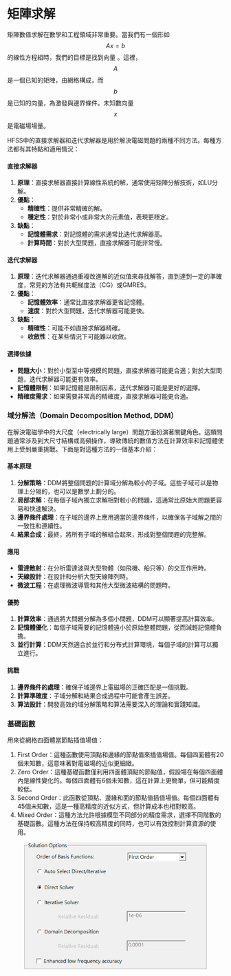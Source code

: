 # 矩陣求解

矩陣數值求解在數學和工程領域非常重要。當我們有一個形如 $$Ax=b$$ 的線性方程組時，我們的目標是找到向量 。這裡，$$A$$ 是一個已知的矩陣，由網格構成，而 $$b$$ 是已知的向量，為激發與邊界條件。未知數向量 $$x$$是電磁場場量。

HFSS中的直接求解器和迭代求解器是用於解決電磁問題的兩種不同方法。每種方法都有其特點和適用情況：

#### 直接求解器

1. **原理**：直接求解器直接計算線性系統的解，通常使用矩陣分解技術，如LU分解。
2. **優點**：
   * **精確性**：提供非常精確的解。
   * **穩定性**：對於非常小或非常大的元素值，表現更穩定。
3. **缺點**：
   * **記憶體需求**：對記憶體的需求通常比迭代求解器高。
   * **計算時間**：對於大型問題，直接求解器可能非常慢。

#### 迭代求解器

1. **原理**：迭代求解器通過重複改進解的近似值來尋找解答，直到達到一定的準確度，常見的方法有共軛梯度法（CG）或GMRES。
2. **優點**：
   * **記憶體效率**：通常比直接求解器更省記憶體。
   * **速度**：對於大型問題，迭代求解器可能更快。
3. **缺點**：
   * **精確性**：可能不如直接求解器精確。
   * **收斂性**：在某些情況下可能難以收斂。

#### 選擇依據

* **問題大小**：對於小型至中等規模的問題，直接求解器可能更合適；對於大型問題，迭代求解器可能更有效率。
* **記憶體限制**：如果記憶體是限制因素，迭代求解器可能是更好的選擇。
* **精確度需求**：如果需要非常高的精確度，直接求解器可能更合適。

### 域分解法（Domain Decomposition Method, DDM）

在解決電磁學中的大尺度（electrically large）問題方面扮演著關鍵角色。這類問題通常涉及到大尺寸結構或高頻操作，導致傳統的數值方法在計算效率和記憶體使用上受到嚴重挑戰。下面是對這種方法的一個基本介紹：

#### 基本原理

1. **分解策略**：DDM將整個問題的計算域分解為較小的子域。這些子域可以是物理上分隔的，也可以是數學上劃分的。
2. **局部求解**：在每個子域內獨立求解相對較小的問題，這通常比原始大問題更容易和快速解決。
3. **邊界條件處理**：在子域的邊界上應用適當的邊界條件，以確保各子域解之間的一致性和連續性。
4. **結果合成**：最終，將所有子域的解組合起來，形成對整個問題的完整解。

#### 應用

* **雷達散射**：在分析雷達波與大型物體（如飛機、船只等）的交互作用時。
* **天線設計**：在設計和分析大型天線陣列時。
* **微波工程**：在處理微波導管和其他大型微波結構的問題時。

#### 優勢

1. **計算效率**：通過將大問題分解為多個小問題，DDM可以顯著提高計算效率。
2. **記憶體優化**：每個子域需要的記憶體遠小於原始整體問題，從而減輕記憶體負擔。
3. **並行計算**：DDM天然適合於並行和分布式計算環境，每個子域的計算可以獨立進行。

#### 挑戰

1. **邊界條件的處理**：確保子域邊界上電磁場的正確匹配是一個挑戰。
2. **計算準確度**：子域分解和結果合成過程中可能會產生誤差。
3. **算法設計**：開發高效的域分解策略和算法需要深入的理論和實踐知識。

### 基礎函數

用來從網格四面體當節點插值場值：

1. First Order：這種函數使用頂點和邊緣的節點值來插值場值。每個四面體有20個未知數，這意味著對電磁場的近似更細緻。
2. Zero Order：這種基礎函數僅利用四面體頂點的節點值，假設場在每個四面體內是線性變化的。每個四面體有6個未知數，這在計算上更簡單，但可能精度較低。
3. Second Order：此函數從頂點、邊緣和面的節點值插值場值。每個四面體有45個未知數，這是一種高精度的近似方式，但計算成本也相對較高。
4. Mixed Order：這種方法允許根據模型不同部分的精度需求，選擇不同階數的基礎函數。這種方法在保持較高精度的同時，也可以有效控制計算資源的使用。

<figure><img src="../.gitbook/assets/image (29).png" alt=""><figcaption></figcaption></figure>

